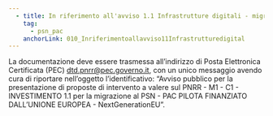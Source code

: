 ```yaml
---
  - title: In riferimento all'avviso 1.1 Infrastrutture digitali - migrazione PSN - PAC Pilota, con quale modalità deve essere trasmessa la documentazione allegata alla domanda di partecipazione?
    tag:
      - psn_pac
    anchorLink: 010_Inriferimentoallavviso11Infrastrutturedigital
---
```


La documentazione deve essere trasmessa all’indirizzo di Posta Elettronica Certificata (PEC) dtd.pnrr@pec.governo.it, con un unico messaggio avendo cura di riportare nell’oggetto l’identificativo: “Avviso pubblico per la presentazione di proposte di intervento a valere sul PNRR - M1 - C1 - INVESTIMENTO 1.1 per la migrazione al PSN - PAC PILOTA FINANZIATO DALL’UNIONE EUROPEA - NextGenerationEU”.
